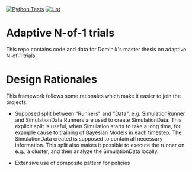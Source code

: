 [![Python Tests](https://github.com/HIAlab/adaptive_nof1/actions/workflows/pytest.yml/badge.svg)](https://github.com/HIAlab/adaptive_nof1/actions/workflows/pytest.yml)
[![Lint](https://github.com/HIAlab/adaptive_nof1/actions/workflows/lint.yml/badge.svg)](https://github.com/HIAlab/adaptive_nof1/actions/workflows/lint.yml)

# Adaptive N-of-1 trials
This repo contains code and data for Dominik's master thesis on adaptive N-of-1 trials

# Design Rationales
This framework follows some rationales which make it easier to join the projects:
- Supposed split between "Runners" and "Data", e.g. SimulationRunner and SimulationData
Runners are used to create SimulationData. This explicit split is useful, when Simulation starts to take a long time, for example cause to training of Bayesian Models in each timestep. The SimulationData created is supposed to contain all necessary information.
This split also makes it possible to execute the runner on e.g., a cluster, and then analyze the SimulationData locally.

- Extensive use of composite pattern for policies
